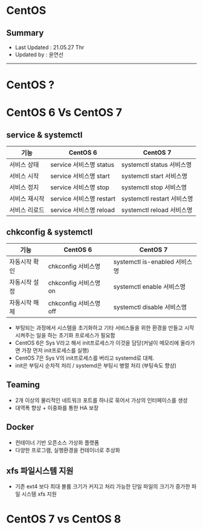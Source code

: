 CentOS
====================================
## Summary
- Last Updated : 21.05.27 Thr    
- Updated by : 윤연선
-----------------------------------

# CentOS ?

# CentOS 6 Vs CentOS 7
## service & systemctl
   
|기능|CentOS 6|CentOS 7|
|------|---|---|
|서비스 상태|service 서비스명 status|systemctl status 서비스명|
|서비스 시작|service 서비스명 start|systemctl start 서비스명|
|서비스 정지|service 서비스명 stop|systemctl stop 서비스명|
|서비스 재시작|service 서비스명 restart|systemctl restart 서비스명|
|서비스 리로드|service 서비스명 reload|systemctl reload 서비스명|
   
## chkconfig & systemctl
   
|기능|CentOS 6|CentOS 7|
|------|---|---|
|자동시작 확인|chkconfig 서비스명|systemctl is-enabled 서비스명|
|자동시작 설정|chkconfig 서비스명 on|systemctl enable 서비스명|
|자동시작 해제|chkconfig 서비스명 off|systemctl disable 서비스명|


* 부팅되는 과정에서 시스템을 초기화하고 기타 서비스들을 위한 환경을 만들고 시작시켜주는 일을 하는 초기화 프로세스가 필요함
* CentOS 6은 Sys V라고 해서 init프로세스가 이것을 담당(커널이 메모리에 올라가면 가장 먼저 init프로세스를 실행)
* CentOS 7은 Sys V의 init프로세스를 버리고 systemd로 대체. 
* init은 부팅시 순차적 처리 / systemd은 부팅시 병렬 처리 (부팅속도 향상)

## Teaming
* 2개 이상의 물리적인 네트워크 포트를 하나로 묶어서 가상의 인터페이스를 생성
* 대역폭 향상 + 이중화를 통한 HA 보장

## Docker
* 컨테이너 기반 오픈소스 가상화 플랫폼
* 다양한 프로그램, 실행환경을 컨테이너로 추상화

## xfs 파일시스템 지원
* 기존 ext4 보다 최대 볼륨 크기가 커지고 처리 가능한 단일 파일의 크기가 증가한 파일 시스템 xfs 지원


# CentOS 7 vs CentOS 8





